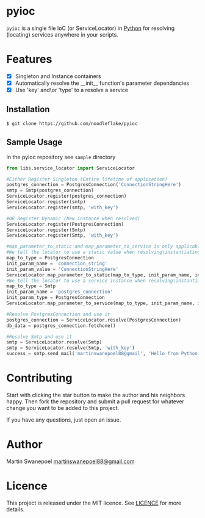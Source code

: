 # pyioc
`pyioc` is a single file IoC (or ServiceLocator) in [Python](https://www.python.org) for resolving (locating) services anywhere in your scripts.

# Features
* [x] Singleton and Instance containers
* [x] Automatically resolve the \_\_init\_\_ function's parameter dependancies
* [x] Use 'key' and\or 'type' to a resolve a service

## Installation

	$ git clone https://github.com/noodleflake/pyioc
    
## Sample Usage

In the pyioc repository see `sample` directory

```python
from libs.service_locator import ServiceLocator

#Either Register Singleton (Entire lifetime of application)
postgres_connection = PostgresConnection('ConnectionStringHere')
smtp = Smtp(postgres_connection)
ServiceLocator.register(postgres_connection)
ServiceLocator.register(smtp)
ServiceLocator.register(smtp, 'with_key')

#OR Register Dynamic (New instance when resolved)
ServiceLocator.register(PostgresConnection)
ServiceLocator.register(Smtp)
ServiceLocator.register(Smtp, 'with_key')

#map_parameter_to_static and map_parameter_to_service is only applicable to dynamic instances
#We tell the locator to use a static value when resolving\instantiating 'PostgresConnection'
map_to_type = PostgresConnection
init_param_name = 'connection_string'
init_param_value = 'ConnectionStringHere'
ServiceLocator.map_parameter_to_static(map_to_type, init_param_name, init_param_value)
#We tell the locator to use a service instance when resolving\instantiating 'Smtp'
map_to_type = Smtp
init_param_name = 'postgres_connection'
init_param_type = PostgresConnection
ServiceLocator.map_parameter_to_service(map_to_type, init_param_name, init_param_type)

#Resolve PostgresConnection and use it
postgres_connection = ServiceLocator.resolve(PostgresConnection)
db_data = postgres_connection.fetchone()

#Resolve Smtp and use it
smtp = ServiceLocator.resolve(Smtp)
smtp = ServiceLocator.resolve(Smtp, 'with_key')
success = smtp.send_mail('martinswanepoel88@gmail', 'Hello from Python')

```
    
# Contributing

Start with clicking the star button to make the author and his neighbors happy. Then fork the repository and submit a pull request for whatever change you want to be added to this project.

If you have any questions, just open an issue.

# Author
Martin Swanepoel <martinswanepoel88@gmail.com>

# Licence

This project is released under the MIT licence. See [LICENCE](LICENCE) for more details.